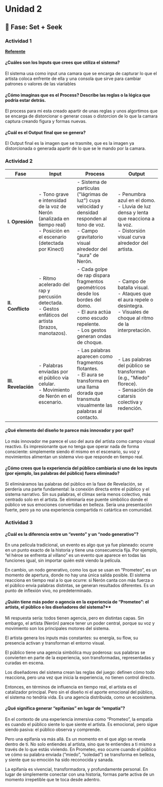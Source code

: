 # **Unidad 2**

## 🔎 Fase: Set + Seek

### **Actividad 1**

**[Referente](https://photos.google.com/share/AF1QipMDIFZM_pE3sUd1Yxwnxf1TE6uU7M35Lqcr7dIGb8PUUu5vr7nQJgk2CChC4dlBgw/photo/AF1QipOqFKlvuC64Fd1hUIxX-ciR2Nkx3ZNqi0WPwEnA?key=dTdhQzhHLUdHcDVKZWFZbmVqUGstUFhPc3NGV0F3)**

#### ¿Cuáles son los Inputs que crees que utiliza el sistema?
El sistema usa como input una camara que se encarga de capturar lo que el artista coloca enfrente de ella y una consola que sirve para cambiar patrones o valores de las viariables

#### ¿Cómo imaginas que es el Process? Describe las reglas o la lógica que podría estar detrás.
El process para mi esta creado apartir de unas reglas y unos algortimos que se encarga de distorcionar o generar cosas o distorcion de lo que la camara captura creando figura y formas nuevas.

#### ¿Cuál es el Output final que se genera?
El Output final es la imagen que se trasmite, que es la imagen ya distorcionada o generada apartir de lo que se le mando por la camara.

### **Actividad 2**

| **Fase**            | **Input**                                                                                                                       | **Process**                                                                                                                                                          | **Output**                                                                                                                                     |
| ------------------- | ------------------------------------------------------------------------------------------------------------------------------- | -------------------------------------------------------------------------------------------------------------------------------------------------------------------- | ---------------------------------------------------------------------------------------------------------------------------------------------- |
| **I. Opresión**     | - Tono grave e intensidad de la voz de Nerón (analizada en tiempo real)  <br> - Posición en el escenario (detectada por Kinect) | - Sistema de partículas ("lágrimas de luz") cuya velocidad y densidad responden al tono de voz.  <br> - Campo gravitatorio visual alrededor del "aura" de Nerón.     | - Penumbra azul en el domo.  <br> - Lluvia de luz densa y lenta que reacciona a la voz.  <br> - Distorsión visual curva alrededor del artista. |
| **II. Conflicto**   | - Ritmo acelerado del rap y percusión detectada.  <br> - Gestos enfáticos del artista (brazos, manotazos).                      | - Cada golpe de rap dispara fragmentos geométricos desde los bordes del domo. <br> - El aura actúa como escudo repelente. <br> - Los gestos generan ondas de choque. | - Campo de batalla visual. <br> - Ataques que el aura repele o desintegra. <br> - Visuales de choque al ritmo de la interpretación.            |
| **III. Revelación** | - Palabras enviadas por el público vía celular.  <br> - Movimiento de Nerón en el escenario.                                    | - Las palabras aparecen como fragmentos flotantes. <br> - El aura se transforma en una llama dorada que transmuta visualmente las palabras al contacto.              | - Las palabras del público se transforman (e.g., "Miedo" florece). <br> - Sensación de catarsis colectiva y redención.                         |

#### ¿Qué elemento del diseño te parece más innovador y por qué? 
Lo más innovador me parece el uso del aura del artista como campo visual reactivo. Es impresionante que no tenga que operar nada de forma consciente: simplemente siendo él mismo en el escenario, su voz y movimientos alimentan un sistema vivo que responde en tiempo real.
#### ¿Cómo crees que la experiencia del público cambiaría si uno de los inputs (por ejemplo, las palabras del público) fuera eliminado?
Si elimináramos las palabras del público en la fase de Revelación, se perdería una parte fundamental: la conexión directa entre el público y el sistema narrativo. Sin sus palabras, el clímax sería menos colectivo, más centrado solo en el artista. Se eliminaría ese puente simbólico donde el público ve sus emociones convertidas en belleza. Sería una presentación fuerte, pero ya no una experiencia compartida ni catártica en comunidad.

### **Actividad 3**

#### ¿Cuál es la diferencia entre un “evento” y un “nodo generativo”?

En una película tradicional, un evento es algo que ya fue planeado: ocurre en un punto exacto de la historia y tiene una consecuencia fija. Por ejemplo, “el héroe se enfrenta al villano” es un evento que aparece en todas las funciones igual, sin importar quién esté viendo la película.

En cambio, un nodo generativo, como los que se usan en “Prometeo”, es un momento de apertura, donde no hay una única salida posible. El sistema reacciona en tiempo real a lo que ocurre: si Nerón canta con más fuerza o el público envía palabras distintas, se generan resultados diferentes. Es un punto de inflexión vivo, no predeterminado.

#### ¿Quién tiene más poder o agencia en la experiencia de “Prometeo”: el artista, el público o los diseñadores del sistema?**
Mi respuesta sería: todos tienen agencia, pero en distintas capas. Sin embargo, el artista (Nerón) parece tener un poder central, porque su voz y movimiento son los principales motores del sistema.

El artista genera los inputs más constantes: su energía, su flow, su presencia activan y transforman el entorno visual.

El público tiene una agencia simbólica muy poderosa: sus palabras se convierten en parte de la experiencia, son transformadas, representadas y curadas en escena.

Los diseñadores del sistema crean las reglas del juego: definen cómo todo reacciona, pero una vez que inicia la experiencia, no tienen control directo.

Entonces, en términos de influencia en tiempo real, el artista es el catalizador principal. Pero sin el diseño ni el aporte emocional del público, el sistema no tendría vida. Es una agencia distribuida, como un ecosistema.

#### ¿Qué significa generar “epifanías” en lugar de “empatía”?
En el contexto de una experiencia inmersiva como “Prometeo”, la empatía es cuando el público siente lo que siente el artista. Es emocional, pero sigue siendo pasiva: el público observa y comprende.

Pero una epifanía va más allá. Es un momento en el que algo se revela dentro de ti. No solo entiendes al artista, sino que te entiendes a ti mismo a través de lo que estás viviendo. En Prometeo, eso ocurre cuando el público ve cómo su palabra enviada (“miedo”, “soledad”) se transforma en belleza, y siente que su emoción ha sido reconocida y sanada.

La epifanía es vivencial, transformadora, y profundamente personal. En lugar de simplemente conectar con una historia, formas parte activa de un momento irrepetible que te toca desde adentro.
